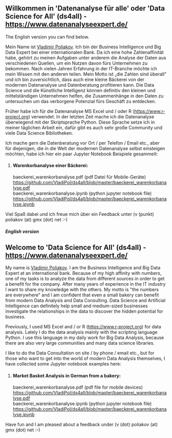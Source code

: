 ## Willkommen in 'Datenanalyse für alle' oder 'Data Science for All' (ds4all) - https://www.datenanalyseexpert.de/

The English version you can find below.

Mein Name ist [Vladimir Poliakov](https://www.datenanalyseexpert.de/). Ich bin der Business Intelligence und Big Data Expert bei einer internationalen Bank. Da ich eine hohe Zahlenaffinität habe, gehört zu meinen Aufgaben unter anderem die Analyse der Daten aus verschiedenen Quellen, um ein Nutzen davon fürs Unternehmen zu bekommen. Nach vielen Jahren Erfahrung in der IT-Branche möchte ich mein Wissen mit den anderen teilen. Mein Motto ist „die Zahlen sind überall“ und ich bin zuversichtlich, dass auch eine kleine Bäckerei von der modernen Datenanalyse und Datenberatung profitieren kann. Die Data Science und die Künstliche Intelligenz können definitiv den kleinen und mittelständigen Unternehmen helfen, die Zusammenhänge in den Daten zu untersuchen um das verborgene Potenzial fürs Geschäft zu entdecken.

Früher habe ich für die Datenanalyse MS Excel und / oder R (https://www.r-project.org) verwendet. In der letzten Zeit mache ich die Datenanalyse überwiegend mit der Skriptsprache Python. Diese Sprache setze ich in meiner täglichen Arbeit ein, dafür gibt es auch sehr große Community und viele Data Science Bibliotheken.

Ich mache gern die Datenberatung vor Ort / per Telefon / Email etc., aber für diejenigen, die in die Welt der modernen Datenanalyse selbst einsteigen möchten, habe ich hier ein paar Jupyter Notebook Beispiele gesammelt:

1. #### Warenkorbanalyse einer Bäckerei:
   baeckerei_warenkorbanalyse.pdf (pdf Datei für Mobile-Geräte)<br>
   https://github.com/VladiPol/ds4all/blob/master/baeckerei_warenkorbanalyse.pdf<br>
   baeckerei_warenkorbanalyse.ipynb (python jupyter notebook file)<br>
   https://github.com/VladiPol/ds4all/blob/master/baeckerei_warenkorbanalyse.ipynb
   

Viel Spaß dabei und ich freue mich über ein Feedback unter (v (punkt) poliakov (at) gmx (dot) net :-)

##### English version

## Welcome to 'Data Science for All' (ds4all) - https://www.datenanalyseexpert.de/

My name is [Vladimir Poliakov](https://www.datenanalyseexpert.de/). I am the Business Intelligence and Big Data Expert at an international bank. Because of my high affinity with numbers, one of my tasks is to analyze the data from different sources in order to get a benefit for the company. After many years of experience in the IT industry I want to share my knowledge with the others. My motto is "the numbers are everywhere" and I am confident that even a small bakery can benefit from modern Data Analysis and Data Consulting. Data Science and Artificial Intelligence can definitely help small and medium-sized businesses investigate the relationships in the data to discover the hidden potential for business.

Previously, I used MS Excel and / or R (https://www.r-project.org) for data analysis. Lately I do the data analysis mainly with the scripting language Python. I use this language in my daily work for Big Data Analysis, because there are also very large communities and many data science libraries.

I like to do the Data Consultation on site / by phone / email etc., but for those who want to get into the world of modern Data Analysis themselves, I have collected some Jupyter notebook examples here:

1. #### Market Basket Analysis in German from a bakery:
   baeckerei_warenkorbanalyse.pdf (pdf file for mobile devices)<br>
   https://github.com/VladiPol/ds4all/blob/master/baeckerei_warenkorbanalyse.pdf<br>
   baeckerei_warenkorbanalyse.ipynb (python jupyter notebook file)<br>
   https://github.com/VladiPol/ds4all/blob/master/baeckerei_warenkorbanalyse.ipynb
   
Have fun and I am pleased about a feedback under (v (dot) poliakov (at) gmx (dot) net :-)

